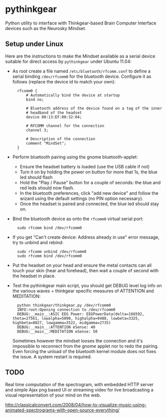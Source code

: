 # pythinkgear

Python utility to interface with Thinkgear-based Brain Computer Interface
devices such as the Neurosky Mindset.


## Setup under Linux

Here are the instructions to make the Mindset available as a serial
device suitable for direct access by `pythinkgear` under Ubuntu 11.04:

- As root create a file named `/etc/bluetooth/rfcomm.conf` to define a serial
  binding `/dev/rfcomm0` for the bluetooth device. Configure it as follows
  (replace the device id to match your own):

        rfcomm0 {
            # Automatically bind the device at startup
            bind no;

            # Bluetooth address of the device found on a tag of the inner
            # headband of the headset
            device 00:13:EF:00:32:04;

            # RFCOMM channel for the connection
            channel 3;

            # Description of the connection
            comment "MindSet";
        }

- Perform bluetooth pairing using the gnome bluetooth-applet:

  - Ensure the headset battery is loaded (use the USB cable if not)
  - Turn it on by holding the power on button for more that 1s, the blue led
    should flash
  - Hold the "Play / Pause" button for a couple of seconds: the blue and red
    leds should now flash.
  - In the bluetooth preferences, click "add new device" and follow the wizard
    using the default settings (no PIN option necessary).
  - Once the headset is paired and connected, the blue led should stay on.

- Bind the bluetooth device as onto the `rfcomm0` virtual serial port:

        sudo rfcomm bind /dev/rfcomm0

- If you get "Can't create device: Address already in use" error message, try to
  unbind and rebind:

        sudo rfcomm unbind /dev/rfcomm0
        sudo rfcomm bind /dev/rfcomm0

- Put the headset on your head and ensure the metal contacts can all touch your
  skin (hear and forehead), then wait a couple of second with the headset in
  place.

- Test the pythinkgear main script, you should get DEBUG level log info on the
  various waves + thinkgear specific measures of ATTENTION and MEDITATION:

        python thinkgear/thinkgear.py /dev/rfcomm0
        INFO:root:Opening connection to /dev/rfcomm0
        DEBUG:__main__:ASIC EEG Power: EEGPowerData(delta=166592, theta=27561, lowalpha=5090, highalpha=9488, lowbeta=3325, highbeta=8027, lowgamma=3522, midgamma=2735)
        DEBUG:__main__:ATTENTION eSense: 40
        DEBUG:__main__:MEDITATION eSense: 50

  Sometimes however the mindset looses the connection and it's impossible
  to reconnect from the gnome applet nor to redo the pairing. Even forcing
  the unload of the bluetooth kernel module does not fixes the issue. A
  system restart is required.

## TODO

Real time computation of the spectrogram, with embedded HTTP server and
simple Ajax png based UI or streaming video for live broadcasting a visual
representation of your mind on the web.

<http://classicalconvert.com/2008/04/how-to-visualize-music-using-animated-spectrograms-with-open-source-everything/>
